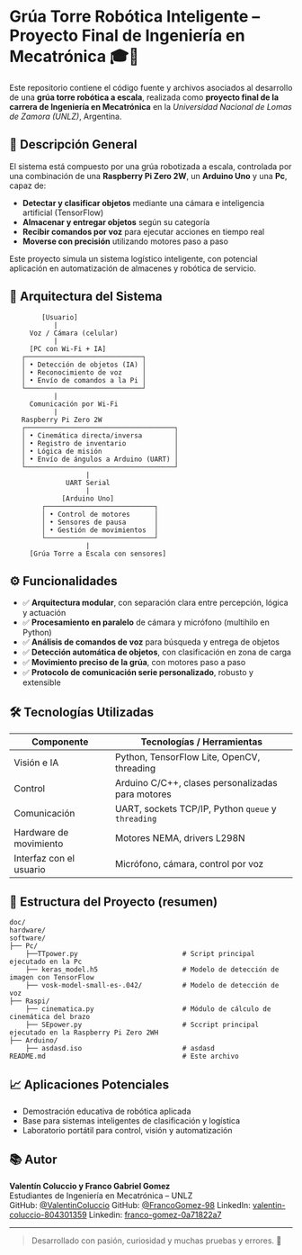 # Grúa Torre Robótica Inteligente – Proyecto Final de Ingeniería en Mecatrónica 🎓🤖

Este repositorio contiene el código fuente y archivos asociados al desarrollo de una **grúa torre robótica a escala**, realizada como **proyecto final de la carrera de Ingeniería en Mecatrónica** en la *Universidad Nacional de Lomas de Zamora (UNLZ)*, Argentina.

## 🧠 Descripción General

El sistema está compuesto por una grúa robotizada a escala, controlada por una combinación de una **Raspberry Pi Zero 2W**, un **Arduino Uno** y una **Pc**, capaz de:

- **Detectar y clasificar objetos** mediante una cámara e inteligencia artificial (TensorFlow)
- **Almacenar y entregar objetos** según su categoría
- **Recibir comandos por voz** para ejecutar acciones en tiempo real
- **Moverse con precisión** utilizando motores paso a paso

Este proyecto simula un sistema logístico inteligente, con potencial aplicación en automatización de almacenes y robótica de servicio.

## 🚀 Arquitectura del Sistema

```plaintext
        [Usuario]
           |
     Voz / Cámara (celular)
           |
     [PC con Wi-Fi + IA]
   ┌─────────────────────────────┐
   │ • Detección de objetos (IA) │
   │ • Reconocimiento de voz     │
   │ • Envío de comandos a la Pi │
   └─────────────────────────────┘
           |
     Comunicación por Wi-Fi
           |
   Raspberry Pi Zero 2W
   ┌─────────────────────────────────────┐
   │ • Cinemática directa/inversa        │
   │ • Registro de inventario            │
   │ • Lógica de misión                  │
   │ • Envío de ángulos a Arduino (UART) │
   └─────────────────────────────────────┘
                   |
              UART Serial
                   |
             [Arduino Uno]
        ┌───────────────────────────┐
        │ • Control de motores      │
        │ • Sensores de pausa       │
        │ • Gestión de movimientos  │
        └───────────────────────────┘
                   |
     [Grúa Torre a Escala con sensores]
```

## ⚙️ Funcionalidades

- ✅ **Arquitectura modular**, con separación clara entre percepción, lógica y actuación
- ✅ **Procesamiento en paralelo** de cámara y micrófono (multihilo en Python)
- ✅ **Análisis de comandos de voz** para búsqueda y entrega de objetos
- ✅ **Detección automática de objetos**, con clasificación en zona de carga
- ✅ **Movimiento preciso de la grúa**, con motores paso a paso
- ✅ **Protocolo de comunicación serie personalizado**, robusto y extensible

## 🛠 Tecnologías Utilizadas

| Componente              | Tecnologías / Herramientas                           |
|-------------------------|------------------------------------------------------|
| Visión e IA             | Python, TensorFlow Lite, OpenCV, threading           |
| Control                 | Arduino C/C++, clases personalizadas para motores    |
| Comunicación            | UART, sockets TCP/IP, Python `queue` y `threading`   |
| Hardware de movimiento  | Motores NEMA, drivers L298N                          |
| Interfaz con el usuario | Micrófono, cámara, control por voz                   |

## 🧪 Estructura del Proyecto (resumen)

```
doc/
hardware/
software/
├── Pc/
    ├──TTpower.py                          # Script principal ejecutado en la Pc
    ├── keras_model.h5                     # Modelo de detección de imagen con TensorFlow
    ├── vosk-model-small-es-.042/          # Modelo de detección de voz
├── Raspi/
    ├── cinematica.py                      # Módulo de cálculo de cinemática del brazo
    ├── SEpower.py                         # Sccript principal ejecutado en la Raspberry Pi Zero 2WH 
├── Arduino/                   
    ├── asdasd.iso                         # asdasd
README.md                                  # Este archivo
```

## 📈 Aplicaciones Potenciales

- Demostración educativa de robótica aplicada
- Base para sistemas inteligentes de clasificación y logística
- Laboratorio portátil para control, visión y automatización

## 📚 Autor

**Valentín Coluccio y Franco Gabriel Gomez**  
Estudiantes de Ingeniería en Mecatrónica – UNLZ  
GitHub: [@ValentinColuccio](https://github.com/ValentinColuccio)
GitHub: [@FrancoGomez-98](https://github.com/FrancoGomez-98)
LinkedIn: [valentin-coluccio-804301359](https://www.linkedin.com/in/valentin-coluccio-804301359/)
Linkedin: [franco-gomez-0a71822a7](https://www.linkedin.com/in/franco-gomez-0a71822a7/)

---

> Desarrollado con pasión, curiosidad y muchas pruebas y errores. 🚀
